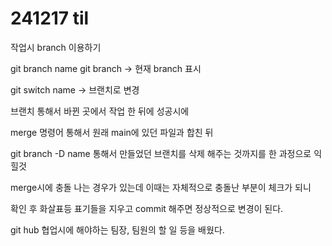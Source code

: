 # 241217 til

작업시 branch 이용하기

git branch name
git branch -> 현재 branch 표시

git switch name -> 브랜치로 변경 

브랜치 통해서 바뀐 곳에서 작업 한 뒤에 성공시에 

merge 명령어 통해서 원래 main에 있던 파일과 합친 뒤

git branch -D name 통해서 만들었던 브랜치를 삭제 해주는 것까지를 한 과정으로 익힐것 

merge시에 충돌 나는 경우가 있는데 이때는 자체적으로 충돌난 부분이 체크가 되니 

확인 후 화살표등 표기들을 지우고 commit 해주면 정상적으로 변경이 된다.


git hub 협업시에 해야하는 팀장, 팀원의 할 일 등을 배웠다.  
